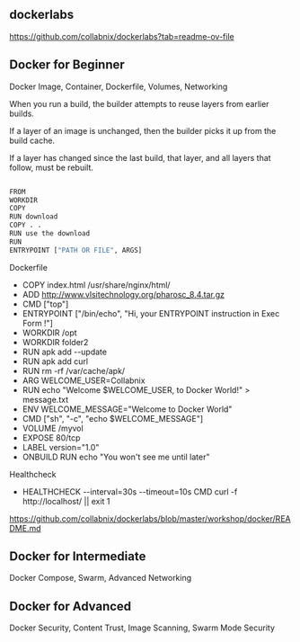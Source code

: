 ## dockerlabs

https://github.com/collabnix/dockerlabs?tab=readme-ov-file

## Docker for Beginner

Docker Image, Container, Dockerfile, Volumes, Networking


When you run a build, the builder attempts to reuse layers from earlier builds. 

If a layer of an image is unchanged, then the builder picks it up from the build cache. 

If a layer has changed since the last build, that layer, and all layers that follow, must be rebuilt.

```bash

FROM
WORKDIR
COPY
RUN download
COPY . .
RUN use the download
RUN
ENTRYPOINT ["PATH OR FILE", ARGS]
```

Dockerfile

* COPY index.html /usr/share/nginx/html/
* ADD http://www.vlsitechnology.org/pharosc_8.4.tar.gz 
* CMD ["top"]
* ENTRYPOINT ["/bin/echo", "Hi, your ENTRYPOINT instruction in Exec Form !"]
* WORKDIR /opt
* WORKDIR folder2
* RUN apk add --update 
* RUN apk add curl
* RUN rm -rf /var/cache/apk/
* ARG WELCOME_USER=Collabnix
* RUN echo "Welcome $WELCOME_USER, to Docker World!" > message.txt
* ENV WELCOME_MESSAGE="Welcome to Docker World"
* CMD ["sh", "-c", "echo $WELCOME_MESSAGE"]
* VOLUME /myvol
* EXPOSE 80/tcp
* LABEL version="1.0"
* ONBUILD RUN echo "You won't see me until later"

Healthcheck

* HEALTHCHECK --interval=30s --timeout=10s CMD curl -f http://localhost/ || exit 1


https://github.com/collabnix/dockerlabs/blob/master/workshop/docker/README.md

## Docker for Intermediate

Docker Compose, Swarm, Advanced Networking

## Docker for Advanced

Docker Security, Content Trust, Image Scanning, Swarm Mode Security
